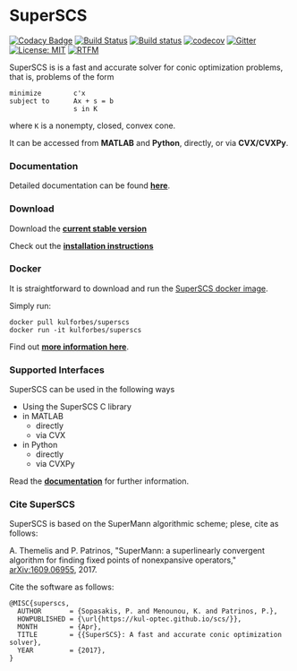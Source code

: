 SuperSCS
====

[![Codacy Badge](https://api.codacy.com/project/badge/Grade/ef4a850c3a3b445f8130452b0edce2c6)](https://www.codacy.com/app/alphaville/scs?utm_source=github.com&utm_medium=referral&utm_content=kul-optec/superscs&utm_campaign=badger)
[![Build Status](https://travis-ci.org/kul-optec/superscs.svg?branch=master)](https://travis-ci.org/kul-optec/scs)
[![Build status](https://ci.appveyor.com/api/projects/status/lsarbwklc8x93asy/branch/master?svg=true)](https://ci.appveyor.com/project/alphaville/scs/branch/master)
[![codecov](https://codecov.io/gh/kul-optec/superscs/branch/master/graph/badge.svg)](https://codecov.io/gh/kul-optec/scs)
[![Gitter](https://badges.gitter.im/kul-optec/superscs.svg)](https://gitter.im/kul-optec/superscs?utm_source=badge&utm_medium=badge&utm_campaign=pr-badge)
[![License: MIT](https://img.shields.io/badge/License-MIT-yellow.svg)](https://opensource.org/licenses/MIT)
<a href="https://kul-forbes.github.io/scs"><img src="https://img.shields.io/badge/Docs-RTFM-pink.svg" alt="RTFM" title="Documentation"></a>

SuperSCS is is a fast and accurate solver for conic optimization problems, that is, problems of the form
```
minimize        c'x
subject to      Ax + s = b
                s in K
```
where `K` is a nonempty, closed, convex cone.

It can be accessed from **MATLAB** and **Python**, directly, or via **CVX/CVXPy**.

### Documentation

Detailed documentation can be found [**here**](https://kul-optec.github.io/superscs).

### Download

Download the [**current stable version**](https://github.com/kul-optec/superscs/archive/master.zip)

Check out the [**installation instructions**](https://kul-optec.github.io/superscs/page_installation.html)

### Docker

It is straightforward to download and run the [SuperSCS docker image](https://hub.docker.com/r/kulforbes/superscs/).

Simply run:

```
docker pull kulforbes/superscs
docker run -it kulforbes/superscs
```
Find out [**more information here**](https://kul-optec.github.io/superscs/page_installation.html).

### Supported Interfaces

SuperSCS can be used in the following ways

- Using the SuperSCS C library
- in MATLAB
    - directly
    - via CVX
- in Python
    - directly
    - via CVXPy
    
Read the [**documentation**](https://kul-optec.github.io/superscs/page_installation.html) for further information.

### Cite SuperSCS
SuperSCS is based on the SuperMann algorithmic scheme; plese, cite as follows:

A. Themelis and P. Patrinos, "SuperMann: a superlinearly convergent algorithm for finding fixed points of nonexpansive operators," [arXiv:1609.06955](https://arxiv.org/abs/1609.06955), 2017.

Cite the software as follows:

```
@MISC{superscs,
  AUTHOR       = {Sopasakis, P. and Menounou, K. and Patrinos, P.},
  HOWPUBLISHED = {\url{https://kul-optec.github.io/scs/}},
  MONTH        = {Apr},
  TITLE        = {{SuperSCS}: A fast and accurate conic optimization solver},
  YEAR         = {2017},
}
```
